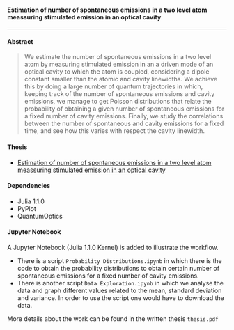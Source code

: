 #### **Estimation of number of spontaneous emissions in a two level atom meassuring stimulated emission in an optical cavity**
***
#### **Abstract** 
> We estimate the number of spontaneous emissions in a two level atom by measuring stimulated emission in an a driven mode of an optical cavity to which the atom is coupled, considering a dipole constant smaller than the atomic and cavity linewidths. We achieve this by doing a large number of quantum trajectories in which, keeping track of the number of spontaneous emissions and cavity emissions, we manage to get Poisson distributions that relate the probability of obtaining a given number of spontaneous emissions for a fixed number of cavity emissions. Finally, we study the correlations between the number of spontaneous and cavity emissions for a fixed time, and see how this varies with respect the cavity linewidth.
#### Thesis 
- [Estimation of number of spontaneous emissions in a two level atom meassuring stimulated emission in an optical cavity](https://github.com/gpreisser/Thesis_Project/blob/master/thesis.pdf)
#### Dependencies
- Julia 1.1.0
- PyPlot
- QuantumOptics
#### Jupyter Notebook
A Jupyter Notebook (Julia 1.1.0 Kernel) is added to illustrate the workflow. 
- There is a script `Probability Distributions.ipynb` in which there is the code to obtain the probability distributions to obtain certain number of spontaneous emissions for a fixed number of cavity emissions.
- There is another script `Data Exploration.ipynb` in which we analyse the data and graph different values related to the mean, standard deviation and variance. In order to use the script one would have to download the data.

More details about the work can be found in the written thesis `thesis.pdf`
